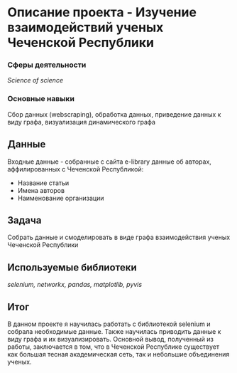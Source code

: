 # Описание проекта - Изучение взаимодействий ученых Чеченской Республики

### Сферы деятельности

*Science of science*

### Основные навыки

Сбор данных (webscraping), обработка данных, приведение данных к виду графа, визуализация динамического графа

## Данные

Входные данные - собранные с сайта e-library данные об авторах, аффилированных с Чеченской Республикой: 

- Название статьи
- Имена авторов
- Наименование организации

## Задача

Собрать данные и смоделировать в виде графа взаимодействия ученых Чеченской Республики

## Используемые библиотеки

*selenium,  networkx, pandas, matplotlib, pyvis*

## Итог

В данном проекте я научилась работать с библиотекой selenium и собрала необходимые данные. Также научилась приводить данные к виду графа и их визуализировать. Основной вывод, полученный из работы, заключается в том, что в Чеченской Республике существует как большая тесная академическая сеть, так и небольшие объединения ученых.
